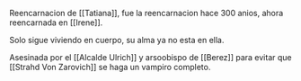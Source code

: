 Reencarnacion de [[Tatiana]], fue la reencarnacion hace 300 anios, ahora reencarnada en [[Irene]].

Solo sigue viviendo en cuerpo, su alma ya no esta en ella.

Asesinada por el [[Alcalde Ulrich]] y arsoobispo de [[Berez]] para evitar que [[Strahd Von Zarovich]] se haga un vampiro completo.